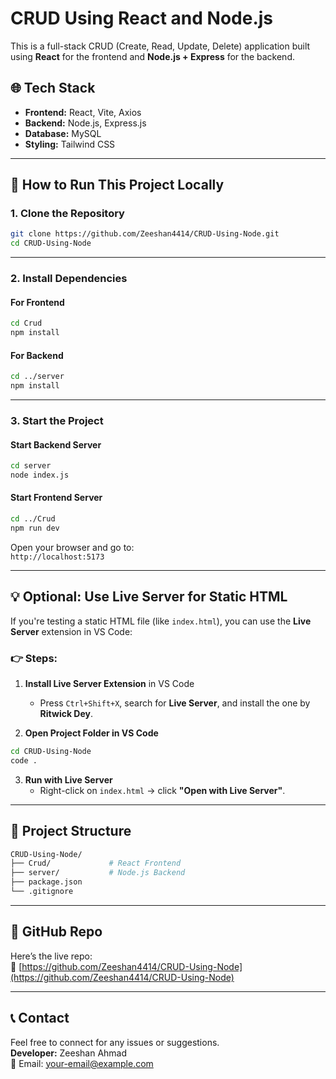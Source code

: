 # CRUD Using React and Node.js

This is a full-stack CRUD (Create, Read, Update, Delete) application built using **React** for the frontend and **Node.js + Express** for the backend.

## 🌐 Tech Stack

- **Frontend:** React, Vite, Axios  
- **Backend:** Node.js, Express.js  
- **Database:** MySQL  
- **Styling:** Tailwind CSS 

---

## 🚀 How to Run This Project Locally

### 1. Clone the Repository

```bash
git clone https://github.com/Zeeshan4414/CRUD-Using-Node.git
cd CRUD-Using-Node
```

---

### 2. Install Dependencies

#### For Frontend

```bash
cd Crud
npm install
```

#### For Backend

```bash
cd ../server
npm install
```

---

### 3. Start the Project

#### Start Backend Server

```bash
cd server
node index.js
```

#### Start Frontend Server

```bash
cd ../Crud
npm run dev
```

Open your browser and go to:  
`http://localhost:5173`

---

## 💡 Optional: Use Live Server for Static HTML

If you're testing a static HTML file (like `index.html`), you can use the **Live Server** extension in VS Code:

### 👉 Steps:

1. **Install Live Server Extension** in VS Code  
   - Press `Ctrl+Shift+X`, search for **Live Server**, and install the one by **Ritwick Dey**.

2. **Open Project Folder in VS Code**

```bash
cd CRUD-Using-Node
code .
```

3. **Run with Live Server**
   - Right-click on `index.html` → click **"Open with Live Server"**.

---

## 📂 Project Structure

```bash
CRUD-Using-Node/
├── Crud/             # React Frontend
├── server/           # Node.js Backend
├── package.json
└── .gitignore
```

---

## 📎 GitHub Repo

Here’s the live repo:  
🔗 [https://github.com/Zeeshan4414/CRUD-Using-Node](https://github.com/Zeeshan4414/CRUD-Using-Node)

---

## 📞 Contact

Feel free to connect for any issues or suggestions.  
**Developer:** Zeeshan Ahmad  
📧 Email: your-email@example.com
